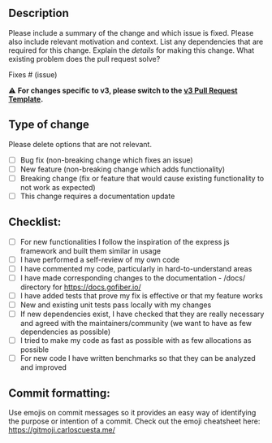 ## Description

Please include a summary of the change and which issue is fixed. Please also include relevant motivation and context. List any dependencies that are required for this change. 
Explain the *details* for making this change. What existing problem does the pull request solve?

Fixes # (issue)

:warning: **For changes specific to v3, please switch to the [v3 Pull Request Template](?template=v3-changes.md).**

## Type of change

Please delete options that are not relevant.

- [ ] Bug fix (non-breaking change which fixes an issue)
- [ ] New feature (non-breaking change which adds functionality)
- [ ] Breaking change (fix or feature that would cause existing functionality to not work as expected)
- [ ] This change requires a documentation update

## Checklist:

- [ ] For new functionalities I follow the inspiration of the express js framework and built them similar in usage
- [ ] I have performed a self-review of my own code
- [ ] I have commented my code, particularly in hard-to-understand areas
- [ ] I have made corresponding changes to the documentation - /docs/ directory for https://docs.gofiber.io/
- [ ] I have added tests that prove my fix is effective or that my feature works
- [ ] New and existing unit tests pass locally with my changes
- [ ] If new dependencies exist, I have checked that they are really necessary and agreed with the maintainers/community (we want to have as few dependencies as possible)
- [ ] I tried to make my code as fast as possible with as few allocations as possible
- [ ] For new code I have written benchmarks so that they can be analyzed and improved

## Commit formatting:

Use emojis on commit messages so it provides an easy way of identifying the purpose or intention of a commit. Check out the emoji cheatsheet here: https://gitmoji.carloscuesta.me/
